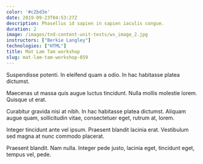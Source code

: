 ```yaml
---
color: '#c2bd3e'
date: 2019-09-23T04:53:27Z
description: Phasellus id sapien in sapien iaculis congue.
duration: 2
image: /images/tnd-content-unit-tests/ws_image_2.jpg
instructors: ["Berkie Langley"]
technologies: ["HTML"]
title: Mat Lam Tam workshop
slug: mat-lam-tam-workshop-859
---
```

Suspendisse potenti. In eleifend quam a odio. In hac habitasse platea dictumst.

Maecenas ut massa quis augue luctus tincidunt. Nulla mollis molestie lorem. Quisque ut erat.

Curabitur gravida nisi at nibh. In hac habitasse platea dictumst. Aliquam augue quam, sollicitudin vitae, consectetuer eget, rutrum at, lorem.

Integer tincidunt ante vel ipsum. Praesent blandit lacinia erat. Vestibulum sed magna at nunc commodo placerat.

Praesent blandit. Nam nulla. Integer pede justo, lacinia eget, tincidunt eget, tempus vel, pede.
